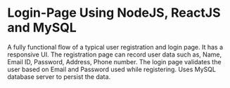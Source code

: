 # Login-Page Using NodeJS, ReactJS and MySQL
A fully functional flow of a typical user registration and login page.
It has a responsive UI.
The registration page can record user data such as, Name, Email ID, Password, Address, Phone number.
The login page validates the user based on Email and Password used while registering.
Uses MySQL database server to persist the data.

